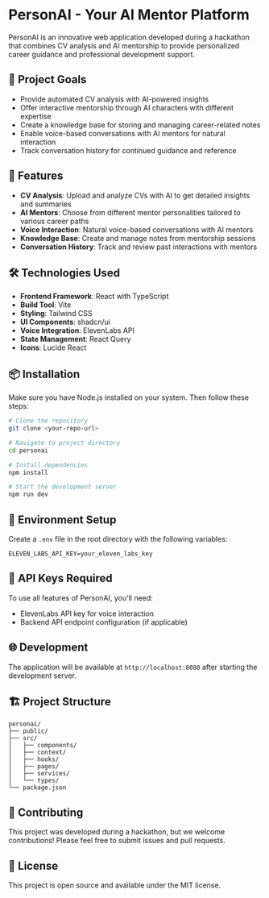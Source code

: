 
# PersonAI - Your AI Mentor Platform

PersonAI is an innovative web application developed during a hackathon that combines CV analysis and AI mentorship to provide personalized career guidance and professional development support.

## 🎯 Project Goals

- Provide automated CV analysis with AI-powered insights
- Offer interactive mentorship through AI characters with different expertise
- Create a knowledge base for storing and managing career-related notes
- Enable voice-based conversations with AI mentors for natural interaction
- Track conversation history for continued guidance and reference

## 🚀 Features

- **CV Analysis**: Upload and analyze CVs with AI to get detailed insights and summaries
- **AI Mentors**: Choose from different mentor personalities tailored to various career paths
- **Voice Interaction**: Natural voice-based conversations with AI mentors
- **Knowledge Base**: Create and manage notes from mentorship sessions
- **Conversation History**: Track and review past interactions with mentors

## 🛠 Technologies Used

- **Frontend Framework**: React with TypeScript
- **Build Tool**: Vite
- **Styling**: Tailwind CSS
- **UI Components**: shadcn/ui
- **Voice Integration**: ElevenLabs API
- **State Management**: React Query
- **Icons**: Lucide React

## 📦 Installation

Make sure you have Node.js installed on your system. Then follow these steps:

```bash
# Clone the repository
git clone <your-repo-url>

# Navigate to project directory
cd personai

# Install dependencies
npm install

# Start the development server
npm run dev
```

## 🔑 Environment Setup

Create a `.env` file in the root directory with the following variables:

```env
ELEVEN_LABS_API_KEY=your_eleven_labs_key
```

## 📝 API Keys Required

To use all features of PersonAI, you'll need:

- ElevenLabs API key for voice interaction
- Backend API endpoint configuration (if applicable)

## 🌐 Development

The application will be available at `http://localhost:8080` after starting the development server.

## 🏗 Project Structure

```
personai/
├── public/
├── src/
│   ├── components/
│   ├── context/
│   ├── hooks/
│   ├── pages/
│   ├── services/
│   └── types/
└── package.json
```

## 🤝 Contributing

This project was developed during a hackathon, but we welcome contributions! Please feel free to submit issues and pull requests.

## 📄 License

This project is open source and available under the MIT license.
